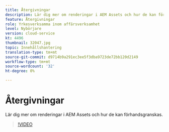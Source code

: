 ```yaml
---
title: Återgivningar
description: Lär dig mer om renderingar i AEM Assets och hur de kan förhandsgranskas.
feature: Återgivningar
role: Yrkesverksamma inom affärsverksamhet
level: Nybörjare
version: cloud-service
kt: 4496
thumbnail: 32047.jpg
topic: Innehållshantering
translation-type: tm+mt
source-git-commit: d9714b9a291ec3ee5f3dba9723de72bb120d2149
workflow-type: tm+mt
source-wordcount: '32'
ht-degree: 0%

---
```



# Återgivningar

Lär dig mer om renderingar i AEM Assets och hur de kan förhandsgranskas.

>[!VIDEO](https://video.tv.adobe.com/v/32047/?quality=12&learn=on&hidetitle=true)